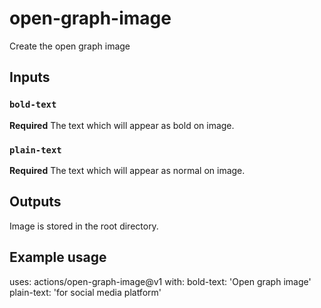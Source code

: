 # open-graph-image
Create the open graph image


## Inputs

### `bold-text`

**Required** The text which will appear as bold on image.

### `plain-text`

**Required** The text which will appear as normal on image.

## Outputs

Image is stored in the root directory.

## Example usage

uses: actions/open-graph-image@v1
with:
  bold-text: 'Open graph image'
  plain-text: 'for social media platform'
